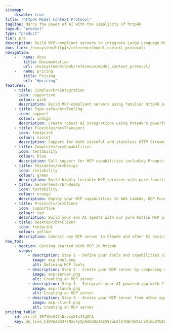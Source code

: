 ```yaml
---
sitemap:
    disable: true
title: "http4k Model Context Protocol"
tagline: Marry the power of AI with the simplicity of http4k
layout: "product"
type: "product"
tier: pro
description: Build MCP-compliant servers to integrate Large Language Models with your data and tools using familiar http4k patterns
docs_link: /ecosystem/http4k/reference/model_context_protocol/
navigation:
    -   name: docs
        title: Documentation
        url: /ecosystem/http4k/reference/model_context_protocol/
    -   name: pricing
        title: Pricing
        url: "#pricing"
features:
    - title: Simple</br>Integration
      icon: supportive
      colour: pink
      description: Build MCP-compliant servers using familiar http4k patterns. Seamlessly connect AI models with your existing systems and data sources.
    - title: Type-safe</br>Tooling
      icon: support
      colour: indigo
      description: Create robust AI integrations using http4k's powerful Lens system for type-safe tool definitions and capability bindings with compile-time safety.
    - title: Flexible</br>Transport
      icon: footprint
      colour: violet
      description: Support for both stateful and stateless HTTP Streaming protocols, SSE, Websocket and Standard IO transports, enabling seamless integration with desktop and web-based AI applications.
    - title: Complete</br>Capabilities
      icon: testability
      colour: blue
      description: Full support for MCP capabilities including Prompts, Tools, Resources, Roots, Completions and Sampling, with both local and cloud-based model support.
    - title: Testable</br>Design
      icon: testability
      colour: green
      description: Build highly testable MCP services with pure functions and no side effects. Create predictable, testable, and composable AI capabilities that can be verified without running a server.
    - title: Serverless</br>Ready
      icon: testability
      colour: orange
      description: Deploy your MCP capabilities to AWS Lambda, GCP Functions, and other FaaS platforms using http4k's serverless adapters with zero code changes.
    - title: Protocol</br>Client
      icon: supportive
      colour: red
      description: Build your own AI agents with our pure Kotlin MCP protocol client. Integrate MCP capabilities directly into your applications for custom agent development and advanced AI workflows.
    - title: Desktop</br>Client
      icon: footprint
      colour: yellow
      description: Connect any MCP server to Claude and other AI assistants using the http4k-mcp-desktop client, with support for all transport modes and authentication types.
how_tos:
    - section: Getting started with MCP in http4k
      steps:
          - description: Step 1 - Define your tools and capabilities using simple, testable functions
            image: mcp-tool.png
            alt: Defining MCP tools
          - description: Step 2 - Create your MCP server by composing capabilities into a lightweight server
            image: mcp-server.png
            alt: Creating an MCP server
          - description: Step 3 - Integrate your AI-powered app with Claude Desktop as a server or native binary
            image: mcp-claude.png
            alt: Creating an MCP server
          - description: Step 3 - Access your MCP server from other agents using our pure Kotlin MCP Client
            image: mcp-client.png
            alt: Creating an MCP server
pricing_table:
    id: prctbl_1R7YKvG47sNzv4yXIn3IgMCA
    key: pk_live_51QVe22G47sNzv4yXpAdUo8zZKsS97wLXlkTOBr6WILnYRIm3UYQ1WhMwz3azZMoTRnUzOwebV1m5E4FDicDtGUaG001uo16uL0
---
```

